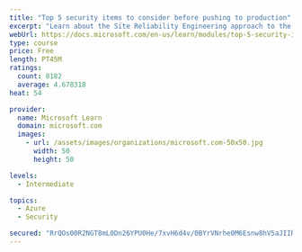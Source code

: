 ```yaml
---
title: "Top 5 security items to consider before pushing to production"
excerpt: "Learn about the Site Reliability Engineering approach to the challenge of assuring reliability and gain a better understanding of why it matters."
webUrl: https://docs.microsoft.com/en-us/learn/modules/top-5-security-items-to-consider/
type: course
price: Free
length: PT45M
ratings:
  count: 8182
  average: 4.678318
heat: 54

provider:
  name: Microsoft Learn
  domain: microsoft.com
  images:
    - url: /assets/images/organizations/microsoft.com-50x50.jpg
      width: 50
      height: 50

levels:
  - Intermediate

topics:
  - Azure
  - Security

secured: "RrQOs00R2NGT8mL0Dn26YPU0He/7xvH6d4v/0BYrVNrhe0M6Esnw8hV5aJIIRjRviW6HtoG0u/YQ6YiZ6w6cQDshjWo7gGV2zqA+Q2vhsjK9Zzuq5KSoTOBWmUDGKRzw0vLSEYNlQmzlsZtnS9u/Xt43Xqoqf72eDOQkdaYgh9EY1hhbCgv4jqD/CMYb6oVOMini4edGAwJUwlP0Fk07Hfpk2HMtoIQA7utw3wnHzCFqEOrVsW6OaXVPKe6ahm+UwImuqxbF0G2Qd+1VGMfAExXFUc8i9Cr2hg1id1L9WpcUZY/LJOnxGL9hD2N07oLSGKYi/ZuBPhA91a2BRqExxKt/130pAAi4no0QqLMBHZax8bYTzdDj7GZ885K5yYqJfmL6dX8zSL9E78dL9i++vuIB8YWGbUzwvx87DRiPAXE=;F0Rf4O3t1c6oSdfInbgBbQ=="
---
```


